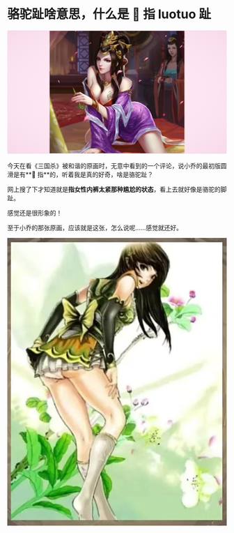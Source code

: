 # 骆驼趾啥意思，什么是 🐫 指 luotuo 趾

![SCR-20250226-kckp-2](./assets/250226-骆驼趾啥意思什么是指luotuo趾/SCR-20250226-kckp-2.jpeg)

今天在看《三国杀》被和谐的原画时，无意中看到的一个评论，说小乔的最初版圆滑是有**🐫 指**的，听着我是真的好奇，啥是骆驼趾？

网上搜了下才知道就是**指女性内裤太紧那种尴尬的状态**，看上去就好像是骆驼的脚趾。

感觉还是很形象的！

至于小乔的那张原画，应该就是这张，怎么说呢……感觉就还好。

![image-20250226111348287](./assets/250226-骆驼趾啥意思什么是指luotuo趾/image-20250226111348287.png)
